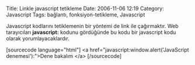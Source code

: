 Title: Linkle javascript tetikleme
Date: 2006-11-06 12:19
Category: Javascript
Tags: bağlantı, fonksiyon-tetikleme, Javascript

Javascript kodlarını tetiklemenin bir yöntemi de link ile çağırmaktır.
Web tarayıcıları **javascript:** kodunu gördüğünde bu kodu bir
javascript kodu olarak yorumlayacaklardır.

[sourcecode language="html"] \<a
href="javascript:window.alert('JavaScript denemesi'):"\>Dene bakalım
\</a\> [/sourcecode]

</p>

